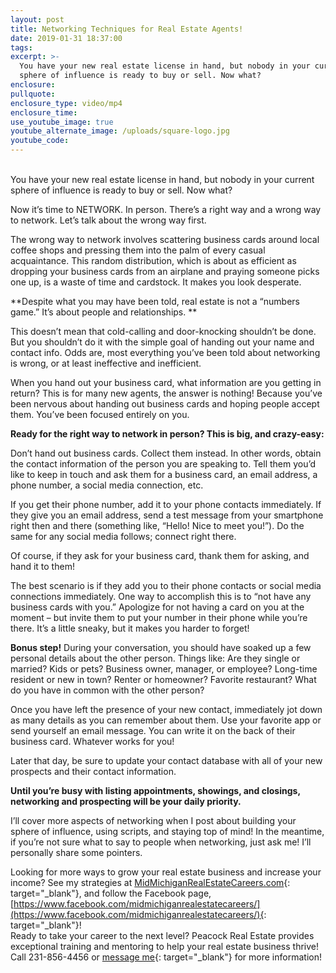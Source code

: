 ```yaml
---
layout: post
title: Networking Techniques for Real Estate Agents!
date: 2019-01-31 18:37:00
tags:
excerpt: >-
  You have your new real estate license in hand, but nobody in your current
  sphere of influence is ready to buy or sell. Now what?
enclosure:
pullquote:
enclosure_type: video/mp4
enclosure_time:
use_youtube_image: true
youtube_alternate_image: /uploads/square-logo.jpg
youtube_code:
---
```


<br>You have your new real estate license in hand, but nobody in your current sphere of influence is ready to buy or sell. Now what?

Now it’s time to NETWORK. In person. There’s a right way and a wrong way to network. Let’s talk about the wrong way first.

The wrong way to network involves scattering business cards around local coffee shops and pressing them into the palm of every casual acquaintance. This random distribution, which is about as efficient as dropping your business cards from an airplane and praying someone picks one up, is a waste of time and cardstock. It makes you look desperate.

**Despite what you may have been told, real estate is not a “numbers game.” It’s about people and relationships. **

This doesn’t mean that cold-calling and door-knocking shouldn’t be done. But you shouldn’t do it with the simple goal of handing out your name and contact info. Odds are, most everything you’ve been told about networking is wrong, or at least ineffective and inefficient. 

When you hand out your business card, what information are you getting in return? This is for many new agents, the answer is nothing! Because you’ve been nervous about handing out business cards and hoping people accept them. You’ve been focused entirely on you. 

**Ready for the right way to network in person? This is big, and crazy-easy:**

Don’t hand out business cards. Collect them instead. In other words, obtain the contact information of the person you are speaking to. Tell them you’d like to keep in touch and ask them for a business card, an email address, a phone number, a social media connection, etc.

If you get their phone number, add it to your phone contacts immediately. If they give you an email address, send a test message from your smartphone right then and there (something like, “Hello! Nice to meet you!”). Do the same for any social media follows; connect right there. 

Of course, if they ask for your business card, thank them for asking, and hand it to them! 

The best scenario is if they add you to their phone contacts or social media connections immediately. One way to accomplish this is to “not have any business cards with you.” Apologize for not having a card on you at the moment – but invite them to put your number in their phone while you’re there. It’s a little sneaky, but it makes you harder to forget!

**Bonus step!** During your conversation, you should have soaked up a few personal details about the other person. Things like: Are they single or married? Kids or pets? Business owner, manager, or employee? Long-time resident or new in town? Renter or homeowner? Favorite restaurant? What do you have in common with the other person? 

Once you have left the presence of your new contact, immediately jot down as many details as you can remember about them. Use your favorite app or send yourself an email message. You can write it on the back of their business card. Whatever works for you! 

Later that day, be sure to update your contact database with all of your new prospects and their contact information. 

**Until you’re busy with listing appointments, showings, and closings, networking and prospecting will be your daily priority.**

I’ll cover more aspects of networking when I post about building your sphere of influence, using scripts, and staying top of mind! In the meantime, if you’re not sure what to say to people when networking, just ask me! I’ll personally share some pointers.

Looking for more ways to grow your real estate business and increase your income? See my strategies at [MidMichiganRealEstateCareers.com](https://midmichiganrealestatecareers.com/){: target="_blank"}, and follow the Facebook page, [https://www.facebook.com/midmichiganrealestatecareers/](https://www.facebook.com/midmichiganrealestatecareers/){: target="_blank"}!<br>Ready to take your career to the next level? Peacock Real Estate provides exceptional training and mentoring to help your real estate business thrive! Call 231-856-4456 or [message me](https://midmichiganrealestatecareers.com/contact){: target="_blank"} for more information!